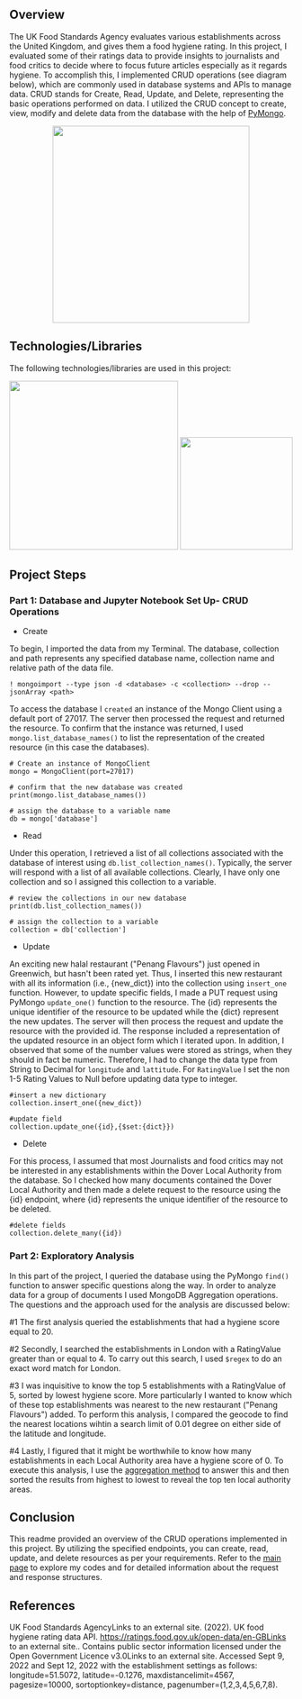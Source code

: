 ## Overview
The UK Food Standards Agency evaluates various establishments across the United Kingdom, and gives them a food hygiene rating. In this project, I evaluated some of their ratings data to provide insights to journalists and food critics to decide where to focus future articles especially as it regards hygiene. To accomplish this, I implemented CRUD operations (see diagram below), which are commonly used in database systems and APIs to manage data. CRUD stands for Create, Read, Update, and Delete, representing the basic operations performed on data. I utilized the CRUD concept to create, view, modify and delete data from the database with the help of <a href=https://pymongo.readthedocs.io/en/stable/>PyMongo</a>.

<p align="center">
 
 <img  width="350" src =https://github.com/Jayplect/nosql-challenge/assets/107348074/caf307b5-7dd0-4bf5-936d-fbdc860445bb>
 
</p>

## Technologies/Libraries
The following technologies/libraries are used in this project:

<p >
 <img  width="300" src =https://github.com/Jayplect/nosql-challenge/assets/107348074/72ec540f-c313-46a3-b5ad-1c3c965cd0ad>

 <img  width="200" src = https://user-images.githubusercontent.com/107348074/236379825-80dc02bc-46c1-46fa-9634-dc28cdcb5704.png>
</p>

## Project Steps
### Part 1: Database and Jupyter Notebook Set Up- CRUD Operations

- Create

To begin, I imported the data from my Terminal. The database, collection and path represents any specified database name, collection name and relative path of the data file. 

    ! mongoimport --type json -d <database> -c <collection> --drop --jsonArray <path>
 
To access the database I `created` an instance of the Mongo Client using a default port of 27017. The server then processed the request and returned the resource. To confirm that the instance was returned, I used `mongo.list_database_names()` to list the representation of the created resource (in this case the databases).
 
    # Create an instance of MongoClient
    mongo = MongoClient(port=27017)

    # confirm that the new database was created
    print(mongo.list_database_names())

    # assign the database to a variable name
    db = mongo['database']

- Read

Under this operation, I retrieved a list of all collections associated with the database of interest using `db.list_collection_names()`. Typically, the server will respond with a list of all available collections. Clearly, I have only one collection and so I assigned this collection to a variable.

    # review the collections in our new database
    print(db.list_collection_names())

    # assign the collection to a variable
    collection = db['collection']

- Update

An exciting new halal restaurant ("Penang Flavours") just opened in Greenwich, but hasn't been rated yet. Thus, I inserted this new restaurant with all its information (i.e., {new_dict}) into the collection using `insert_one` function.  However, to update specific fields, I made a PUT request using PyMongo `update_one()` function to the resource. The {id} represents the unique identifier of the resource to be updated while the {dict} represent the new updates. The server will then process the request and update the resource with the provided id. The response included a representation of the updated resource in an object form which I iterated upon. In addition, I observed that some of the number values were stored as strings, when they should in fact be numeric. Therefore, I had to change the data type from String to Decimal for `longitude` and  `lattitude`. For `RatingValue` I set the non 1-5 Rating Values to Null before updating data type to integer.
 
    #insert a new dictionary
    collection.insert_one({new_dict})

    #update field
    collection.update_one({id},{$set:{dict}})

- Delete

For this process, I assumed that most Journalists and food critics may not be interested in any establishments within the Dover Local Authority from the database. So I checked how many documents contained the Dover Local Authority and then made a delete request to the resource using the {id} endpoint, where {id} represents the unique identifier of the resource to be deleted.
         
    #delete fields
    collection.delete_many({id})

### Part 2: Exploratory Analysis
 
In this part of the project, I queried the database using the PyMongo `find()` function to answer specific questions along the way. In order to analyze data for a group of documents I used MongoDB Aggregation operations. The questions and the approach used for the analysis are discussed below:
 
#1 The first analysis queried the establishments that had a hygiene score equal to 20.

#2 Secondly, I searched the establishments in London with a RatingValue greater than or equal to 4. To carry out this search, I used `$regex` to do an exact word match for London.

#3 I was inquisitive to know the top 5 establishments with a RatingValue of 5, sorted by lowest hygiene score. More particularly I wanted to know which of these top establishments was nearest to the new restaurant ("Penang Flavours") added. To perform this analysis, I compared the geocode to find the nearest locations wihtin a search limit of 0.01 degree on either side of the latitude and longitude.

#4 Lastly, I figured that it might be worthwhile to know how many establishments in each Local Authority area have a hygiene score of 0. To execute this analysis, I use the <a href="https://www.mongodb.com/docs/manual/core/aggregation-pipeline/">aggregation method</a> to answer this and then sorted the results from highest to lowest to reveal the top ten local authority areas.

## Conclusion
This readme provided an overview of the CRUD operations implemented in this project. By utilizing the specified endpoints, you can create, read, update, and delete resources as per your requirements. Refer to the <a href="https://github.com/Jayplect/nosql-challenge/tree/main">main page</a> to explore my codes and for detailed information about the request and response structures.

## References
UK Food Standards AgencyLinks to an external site. (2022). UK food hygiene rating data API. https://ratings.food.gov.uk/open-data/en-GBLinks to an external site.. Contains public sector information licensed under the Open Government Licence v3.0Links to an external site.
Accessed Sept 9, 2022 and Sept 12, 2022 with the establishment settings as follows: longitude=51.5072, latitude=-0.1276, maxdistancelimit=4567, pagesize=10000, sortoptionkey=distance, pagenumber=(1,2,3,4,5,6,7,8).
